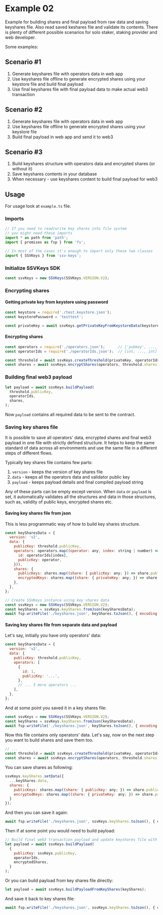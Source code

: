 # Example 02

Example for building shares and final payload from raw data and saving keyshares file.
Also read saved keshares file and validate its contents.
There is plenty of different possible scenarios for solo staker, staking provider and web developer.

Some examples:

## Scenario #1
1. Generate keyshares file with operators data in web app
2. Use keyshares file offline to generate encrypted shares using your keystore file and build final payload
3. Use final keyshares file with final payload data to make actual web3 transaction

## Scenario #2
1. Generate keyshares file with operators data in web app
2. Use keyshares file offline to generate encrypted shares using your keystore file
3. Build final payload in web app and send it to web3

## Scenario #3
1. Build keyshares structure with operators data and encrypted shares (or without it)
2. Save keyshares contents in your database
3. When necessary - use keyshares content to build final payload for web3

## Usage

For usage look at `example.ts` file.

### Imports

```javascript
// If you need to read/write key shares into file system
// you might need these imports
import * as path from 'path';
import { promises as fsp } from 'fs';

// In most of the cases it's enough to import only these two classes
import { SSVKeys } from 'ssv-keys';
```

### Initialize SSVKeys SDK

```javascript
const ssvKeys = new SSVKeys(SSVKeys.VERSION.V2);
```

### Encrypting shares

#### Getting private key from keystore using password

```javascript
const keystore = require('./test.keystore.json');
const keystorePassword = 'testtest';

const privateKey = await ssvKeys.getPrivateKeyFromKeystoreData(keystore, keystorePassword);
```

#### Encrypting shares

```javascript
const operators = require('./operators.json');      // ['pubkey', ..., 'pubkey']
const operatorIds = require('./operatorIds.json');  // [int, ..., int]

const threshold = await ssvKeys.createThreshold(privateKey, operatorIds);
const shares = await ssvKeys.encryptShares(operators, threshold.shares);
```

### Building final web3 payload

```javascript
let payload = await ssvKeys.buildPayload(
  threshold.publicKey,
  operatorIds,
  shares,
);
```

Now `payload` contains all required data to be sent to the contract.

### Saving key shares file

It is possible to save all operators' data, encrypted shares and final web3 payload
in one file with strictly defined structure.
It helps to keep the same standard of data across all environments and use the same file
in a different steps of different flows.

Typically key shares file contains few parts:
1. `version` - keeps the version of key shares file
2. `data` - keeps all the operators data and validator public key
3. `payload` - keeps payload details and final compiled payload string

Any of these parts can be empty except version.
When `data` or `payload` is set, it automatically validates all the structures
and data in those structures, such as, validity of public keys, encrypted shares etc.

#### Saving key shares file from json

This is less programmatic way of how to build key shares structure.

```javascript
const keySharesData = {
  version: 'v2',
  data: {
    publicKey: threshold.publicKey,
    operators: operators.map((operator: any, index: string | number) => ({
      id: operatorIds[index],
      publicKey: operator,
    })),
    shares: {
      publicKeys: shares.map((share: { publicKey: any; }) => share.publicKey),
      encryptedKeys: shares.map((share: { privateKey: any; }) => share.privateKey),
    },
  },
};

// Create SSVKeys instance using key shares data
const ssvKeys = new SSVKeys(SSVKeys.VERSION.V2);
const keyShares = ssvKeys.keyShares.fromJson(keySharesData);
await fsp.writeFile('./keyshares.json', keyShares.toJson(), { encoding: 'utf-8' });
```

#### Saving key shares file from separate data and payload

Let's say, initially you have only operators' data:

```javascript
const keySharesData = {
  version: 'v2',
  data: {
    publicKey: threshold.publicKey,
    operators: [
      {
        id: 1,
        publicKey: '...',
      },
      // ... 3 more operators ...
    ],
  },
};
```

And at some point you saved it in a key shares file:

```javascript
const ssvKeys = new SSVKeys(SSVKeys.VERSION.V2);
const keyShares = ssvKeys.keyShares.fromJson(keySharesData);
await fsp.writeFile('./keyshares.json', keyShares.toJson(), { encoding: 'utf-8' });
```

Now this file contains only operators' data.
Let's say, now on the next step you want to build shares and save them too.


```javascript
// ...
const threshold = await ssvKeys.createThreshold(privateKey, operatorIds);
const shares = await ssvKeys.encryptShares(operators, threshold.shares);
```

You can save shares as following:

```javascript
ssvKeys.keyShares.setData({
  ...keyShares.data,
  shares: {
    publicKeys: shares.map((share: { publicKey: any; }) => share.publicKey),
    encryptedKeys: shares.map((share: { privateKey: any; }) => share.privateKey),
  }
});
```

And then you can save it again:

```javascript
await fsp.writeFile('./keyshares.json', ssvKeys.keyShares.toJson(), { encoding: 'utf-8' });
```

Then if at some point you would need to build payload:

```javascript
// Build final web3 transaction payload and update keyshares file with payload data
let payload = await ssvKeys.buildPayload(
  {
    publicKey: ssvKeys.publicKey,
    operatorIds,
    encryptedShares,
  }
);
```

Or you can build payload from key shares file directly:

```javascript
let payload = await ssvKeys.buildPayloadFromKeyShares(keyShares);
```

And save it back to key shares file:

```javascript
await fsp.writeFile('./keyshares.json', ssvKeys.keyShares.toJson(), { encoding: 'utf-8' });
```

